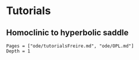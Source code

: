 # Tutorials

## Homoclinic to hyperbolic saddle

```@contents
Pages = ["ode/tutorialsFreire.md", "ode/OPL.md"]
Depth = 1
```